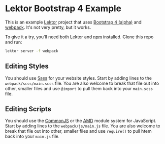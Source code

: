 # Lektor Bootstrap 4 Example

This is an example [Lektor](https://www.getlektor.com/) project that uses
[Bootstrap 4 (alpha)](https://v4-alpha.getbootstrap.com/) and
[webpack](https://webpack.github.io/). It's not very pretty, but it works.

To give it a try, you'll need both Lektor and [npm](https://www.npmjs.com/)
installed. Clone this repo and run:

```bash
lektor server -f webpack
```

## Editing Styles

You should use [Sass](http://sass-lang.com/) for your website styles.
Start by adding lines to the `webpack/scss/main.scss` file. You are also
welcome to break that file out into other, smaller files and use `@import`
to pull them back into your `main.scss` file.

## Editing Scripts

You should use the [CommonJS](http://www.commonjs.org/) or the
[AMD](https://github.com/amdjs/amdjs-api/blob/master/AMD.md) module system for
JavaScript. Start by adding lines to the `webpack/js/main.js` file.
You are also welcome to break that file out into other, smaller files and use
`require()` to pull htem back into your `main.js` file.
